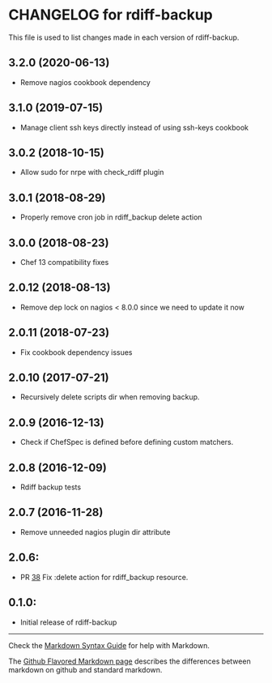 # CHANGELOG for rdiff-backup

This file is used to list changes made in each version of rdiff-backup.

3.2.0 (2020-06-13)
------------------
- Remove nagios cookbook dependency

3.1.0 (2019-07-15)
------------------
- Manage client ssh keys directly instead of using ssh-keys cookbook

3.0.2 (2018-10-15)
------------------
- Allow sudo for nrpe with check_rdiff plugin

3.0.1 (2018-08-29)
------------------
- Properly remove cron job in rdiff_backup delete action

3.0.0 (2018-08-23)
------------------
- Chef 13 compatibility fixes

2.0.12 (2018-08-13)
-------------------
- Remove dep lock on nagios < 8.0.0 since we need to update it now

2.0.11 (2018-07-23)
-------------------
- Fix cookbook dependency issues

2.0.10 (2017-07-21)
-------------------
- Recursively delete scripts dir when removing backup. 

2.0.9 (2016-12-13)
------------------
- Check if ChefSpec is defined before defining custom matchers.

2.0.8 (2016-12-09)
------------------
- Rdiff backup tests

2.0.7 (2016-11-28)
------------------
- Remove unneeded nagios plugin dir attribute

## 2.0.6:

* PR [38](https://github.com/osuosl-cookbooks/rdiff-backup/pull/38) Fix :delete action for rdiff_backup resource.

## 0.1.0:

* Initial release of rdiff-backup

- - -
Check the [Markdown Syntax Guide](http://daringfireball.net/projects/markdown/syntax) for help with Markdown.

The [Github Flavored Markdown page](http://github.github.com/github-flavored-markdown/) describes the differences between markdown on github and standard markdown.
